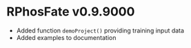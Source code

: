 # RPhosFate v0.9.9000

* Added function `demoProject()` providing training input data
* Added examples to documentation

